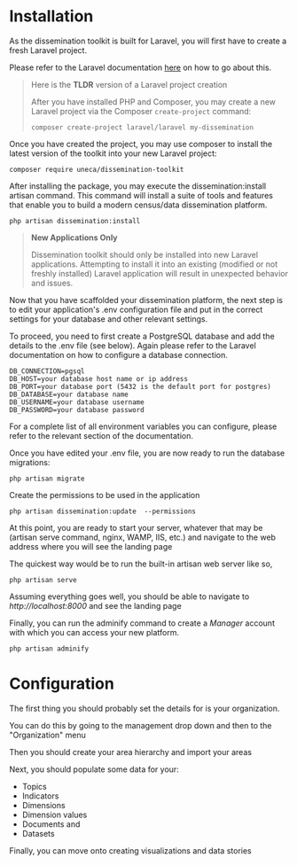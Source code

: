 # Installation

As the dissemination toolkit is built for Laravel, you will first have to create a fresh Laravel project.

Please refer to the Laravel documentation [here](https://laravel.com/docs/installation) on how to go about this.

> Here is the **TLDR** version of a Laravel project creation
> 
> After you have installed PHP and Composer, you may create a new Laravel project via the Composer `create-project` command:
>
>```
>composer create-project laravel/laravel my-dissemination
>```

Once you have created the project, you may use composer to install the latest version of the toolkit into your new Laravel project:

```
composer require uneca/dissemination-toolkit
```

After installing the package, you may execute the dissemination:install artisan command. This command will install a suite of tools and features that enable you to build
a modern census/data dissemination platform.

```
php artisan dissemination:install
```


>**New Applications Only**
>
>Dissemination toolkit should only be installed into new Laravel applications. Attempting to install it into an existing (modified or not freshly installed) Laravel application will result in unexpected behavior and issues.


Now that you have scaffolded your dissemination platform, the next step is to edit your application's .env configuration file and put in the correct settings for your database and other relevant settings.

To proceed, you need to first create a PostgreSQL database and add the details to the .env file (see below). Again please refer to the Laravel documentation on how to configure a database connection.

```
DB_CONNECTION=pgsql
DB_HOST=your database host name or ip address
DB_PORT=your database port (5432 is the default port for postgres)
DB_DATABASE=your database name
DB_USERNAME=your database username
DB_PASSWORD=your database password
```

For a complete list of all environment variables you can configure, please refer to the relevant section of the documentation.

Once you have edited your .env file, you are now ready to run the database migrations:

```
php artisan migrate
```

Create the permissions to be used in the application
```
php artisan dissemination:update  --permissions
```

At this point, you are ready to start your server, whatever that may be (artisan serve command, nginx, WAMP, IIS, etc.) and navigate to the web address where you will see the landing page

The quickest way would be to run the built-in artisan web server like so,



```
php artisan serve
```
Assuming everything goes well, you should be able to navigate to *http://localhost:8000* and see the landing page

Finally, you can run the adminify command to create a _Manager_ account with which you can access your new platform.

```
php artisan adminify
```

# Configuration

The first thing you should probably set the details for is your organization.

You can do this by going to the management drop down and then to the "Organization" menu

Then you should create your area hierarchy and import your areas

Next, you should populate some data for your:

- Topics
- Indicators
- Dimensions
- Dimension values
- Documents and
- Datasets

Finally, you can move onto creating visualizations and data stories

